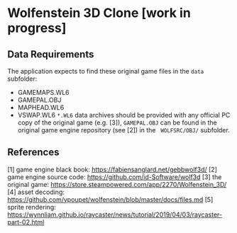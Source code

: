 # Wolfenstein 3D Clone [work in progress]

## Data Requirements
The application expects to find these original game files in the `data` subfolder:
* GAMEMAPS.WL6
* GAMEPAL.OBJ
* MAPHEAD.WL6
* VSWAP.WL6
`*.WL6` data archives should be provided with any official PC copy of the original game (e.g. [3]), `GAMEPAL.OBJ` can be found in the original game engine repository (see [2]) in the ` WOLFSRC/OBJ/` subfolder.

## References
[1] game engine black book: https://fabiensanglard.net/gebbwolf3d/
[2] game engine source code: https://github.com/id-Software/wolf3d
[3] the original game: https://store.steampowered.com/app/2270/Wolfenstein_3D/
[4] asset decoding: https://github.com/vpoupet/wolfenstein/blob/master/docs/files.md
[5] sprite rendering: https://wynnliam.github.io/raycaster/news/tutorial/2019/04/03/raycaster-part-02.html
